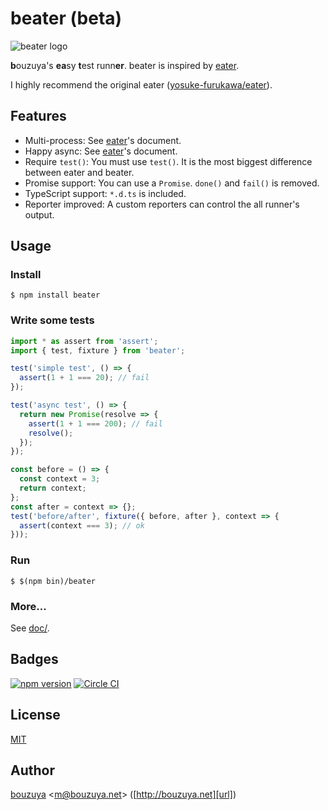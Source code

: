 # beater (beta)

![beater logo][beater-logo]

**b**ouzuya's **ea**sy **t**est runn**er**. beater is inspired by [eater][yosuke-furukawa/eater].

I highly recommend the original eater ([yosuke-furukawa/eater][]).

[yosuke-furukawa/eater]: https://github.com/yosuke-furukawa/eater
[beater-logo]: https://cloud.githubusercontent.com/assets/1221346/15892977/e69386f0-2db7-11e6-9163-bcb2f2471581.png

## Features

- Multi-process: See [eater][yosuke-furukawa/eater]'s document.
- Happy async: See [eater][yosuke-furukawa/eater]'s document.
- Require `test()`: You must use `test()`. It is the most biggest difference between eater and beater.
- Promise support: You can use a `Promise`. `done()` and `fail()` is removed.
- TypeScript support: `*.d.ts` is included.
- Reporter improved: A custom reporters can control the all runner's output.

## Usage

### Install

```
$ npm install beater
```

### Write some tests

```ts
import * as assert from 'assert';
import { test, fixture } from 'beater';

test('simple test', () => {
  assert(1 + 1 === 20); // fail
});

test('async test', () => {
  return new Promise(resolve => {
    assert(1 + 1 === 200); // fail
    resolve();
  });
});

const before = () => {
  const context = 3;
  return context;
};
const after = context => {};
test('before/after', fixture({ before, after }, context => {
  assert(context === 3); // ok
}));
```

### Run

```
$ $(npm bin)/beater
```

### More...

See [doc/](doc/README.md).

## Badges

[![npm version][npm-badge-url]][npm-url]
[![Circle CI][circleci-badge-url]][circleci-url]

## License

[MIT](LICENSE)

## Author

[bouzuya][user] &lt;[m@bouzuya.net][email]&gt; ([http://bouzuya.net][url])

[user]: https://github.com/bouzuya
[email]: mailto:m@bouzuya.net
[url]: http://bouzuya.net
[npm-badge-url]: https://badge.fury.io/js/beater.svg
[npm-url]: https://www.npmjs.com/package/beater
[circleci-badge-url]: https://circleci.com/gh/bouzuya/beater.svg?style=svg
[circleci-url]: https://circleci.com/gh/bouzuya/beater
